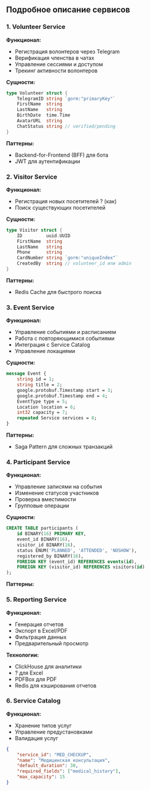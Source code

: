 ## Подробное описание сервисов

### 1. **Volunteer Service**
**Функционал:**
- Регистрация волонтеров через Telegram
- Верификация членства в чатах
- Управление сессиями и доступом
- Трекинг активности волонтеров

**Сущности:**
```go
type Volunteer struct {
    TelegramID string `gorm:"primaryKey"`
    FirstName  string
    LastName   string
    BirthDate  time.Time
    AvatarURL  string
    ChatStatus string // verified/pending
}
```

**Паттерны:**
- Backend-for-Frontend (BFF) для бота
- JWT для аутентификации

### 2. **Visitor Service**
**Функционал:**
- Регистрация новых посетителей ? (как)
- Поиск существующих посетителей

**Сущности:**
```go
type Visitor struct {
    ID         uuid.UUID
    FirstName  string
    LastName   string
    Phone      string
    CardNumber string `gorm:"uniqueIndex"`
    CreatedBy  string // volunteer_id или admin
}
```

**Паттерны:**
- Redis Cache для быстрого поиска

### 3. **Event Service**
**Функционал:**
- Управление событиями и расписанием
- Работа с повторяющимися событиями
- Интеграция с Service Catalog
- Управление локациями

**Сущности:**
```protobuf
message Event {
    string id = 1;
    string title = 2;
    google.protobuf.Timestamp start = 3;
    google.protobuf.Timestamp end = 4;
    EventType type = 5;
    Location location = 6;
    int32 capacity = 7;
    repeated Service services = 8;
}
```

**Паттерны:**
- Saga Pattern для сложных транзакций

### 4. **Participant Service**
**Функционал:**
- Управление записями на события
- Изменение статусов участников
- Проверка вместимости
- Групповые операции

**Сущности:**
```sql
CREATE TABLE participants (
    id BINARY(16) PRIMARY KEY,
    event_id BINARY(16),
    visitor_id BINARY(16),
    status ENUM('PLANNED', 'ATTENDED', 'NOSHOW'),
    registered_by BINARY(16),
    FOREIGN KEY (event_id) REFERENCES events(id),
    FOREIGN KEY (visitor_id) REFERENCES visitors(id)
);
```

**Паттерны:**


### 5. **Reporting Service**
**Функционал:**
- Генерация отчетов
- Экспорт в Excel/PDF
- Фильтрация данных
- Предварительный просмотр

**Технологии:**
- ClickHouse для аналитики
- ? для Excel
- PDFBox для PDF
- Redis для кэширования отчетов

### 6. **Service Catalog**
**Функционал:**
- Хранение типов услуг
- Управление предустановками
- Валидация услуг

```json
{
    "service_id": "MED_CHECKUP",
    "name": "Медицинская консультация",
    "default_duration": 30,
    "required_fields": ["medical_history"],
    "max_capacity": 15
}
```

